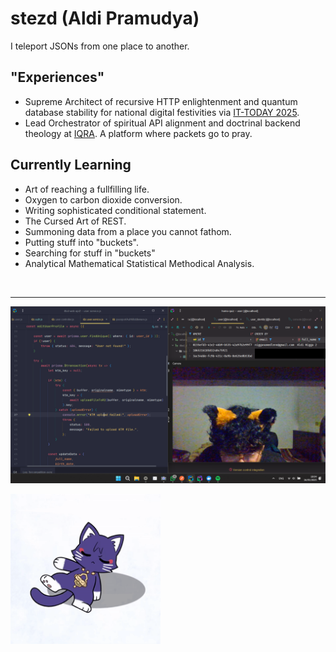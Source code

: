 # stezd (Aldi Pramudya)

I teleport JSONs from one place to another.

## "Experiences"
- Supreme Architect of recursive HTTP enlightenment and quantum database stability for national digital festivities via [IT-TODAY 2025](https://github.com/pusdatin-ittoday/ittod-web-api).
- Lead Orchestrator of spiritual API alignment and doctrinal backend theology at [IQRA](https://github.com/dev-IQRA/iqra-backend). A platform where packets go to pray.

## Currently Learning
- Art of reaching a fullfilling life.
- Oxygen to carbon dioxide conversion.
- Writing sophisticated conditional statement.
- The Cursed Art of REST.
- Summoning data from a place you cannot fathom.
- Putting stuff into "buckets".
- Searching for stuff in "buckets"
- Analytical Mathematical Statistical Methodical Analysis.

<p style="text-align: center;">
  <a href="https://skillicons.dev">
    <img src="https://skillicons.dev/icons?i=nodejs,bun,express,elysia,prisma,postgresql,mysql,mongodb,cloudflare,aws,docker,postman,react,tailwind,vite,obsidian,latex,pr,ae"  alt=""/>
  </a>
</p>

---

<p>
<img src=https://raw.githubusercontent.com/stezd/stezd/refs/heads/main/public/pov%20youre%20my%20laptop.png alt=pov />
</p>

<p>
<img src=https://raw.githubusercontent.com/stezd/stezd/refs/heads/main/public/scarameow-breakdance.gif height=240 alt=KucingBreakdens />
</p>

